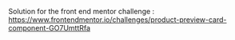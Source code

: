 Solution for the front end mentor challenge : https://www.frontendmentor.io/challenges/product-preview-card-component-GO7UmttRfa
